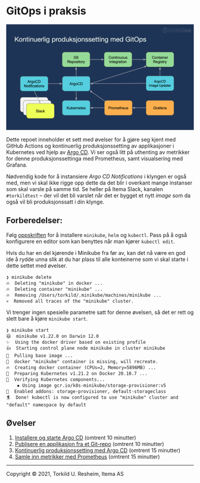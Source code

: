 # GitOps i praksis

![](./slides/oversikt.png)

Dette repoet inneholder et sett med øvelser for å gjøre seg kjent med GitHub Actions og kontinuerlig produksjonssetting av applikasjoner i Kubernetes ved hjelp av [Argo CD](https://argo-cd.readthedocs.io/en/stable/). Vi ser også litt på uthenting av metrikker for denne produksjonssettinga med Prometheus, samt visualsering med Grafana.

Nødvendig kode for å instansiere *Argo CD Notifications* i klyngen er også med, men vi skal ikke rigge opp dette da det blir i overkant mange instanser som skal varsle på samme tid. Se heller på Itema Slack, kanalen `#torkildtest` – der vil det bli varslet når det er bygget et nytt *image* som da også vil bli produksjonssatt i din klynge.

## Forberedelser:

Følg [oppskriften](https://github.com/Itema-as/itemacon-2021-forberedelser) for å installere `minikube`, `helm` og `kubectl`. Pass på å også konfigurere en editor som kan benyttes når man kjører `kubectl edit`.

Hvis du har en del kjørende i Minikube fra før av, kan det nå være en god ide å rydde unna slik at du har plass til alle konteinerne som vi skal starte i dette settet med øvelser.

```
❯ minikube delete
🔥  Deleting "minikube" in docker ...
🔥  Deleting container "minikube" ...
🔥  Removing /Users/torkild/.minikube/machines/minikube ...
💀  Removed all traces of the "minikube" cluster.
```

Vi trenger ingen spesielle parametre satt for denne øvelsen, så det er rett og slett bare å kjøre `minikube start`.

```
❯ minikube start
😄  minikube v1.22.0 on Darwin 12.0
✨  Using the docker driver based on existing profile
👍  Starting control plane node minikube in cluster minikube
🚜  Pulling base image ...
🤷  docker "minikube" container is missing, will recreate.
🔥  Creating docker container (CPUs=2, Memory=5896MB) ...
🐳  Preparing Kubernetes v1.21.2 on Docker 20.10.7 ...
🔎  Verifying Kubernetes components...
    ▪ Using image gcr.io/k8s-minikube/storage-provisioner:v5
🌟  Enabled addons: storage-provisioner, default-storageclass
🏄  Done! kubectl is now configured to use "minikube" cluster and "default" namespace by default
```
## Øvelser

1.  [Installere og starte Argo CD](./01-argocd.md) (omtrent 10 minutter)
2.  [Publisere en applikasjon fra et Git-repo](./02-isig-prod.md) (omtrent 10 minutter)
3.  [Kontinuerlig produksjonssetting med Argo CD](./03-isig-develop.md) (omtrent 15 minutter)
4.  [Samle inn metrikker med Prometheus](./04-argocd-metrics.md) (omtrent 15 minutter)


---
Copyright © 2021, Torkild U. Resheim, Itema AS
